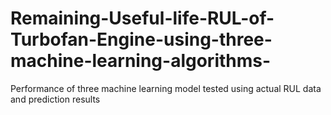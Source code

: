 # Remaining-Useful-life-RUL-of-Turbofan-Engine-using-three-machine-learning-algorithms-
Performance of three machine learning model tested using actual RUL data and prediction results
